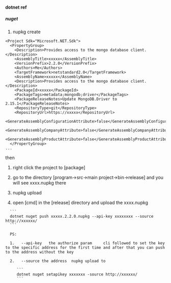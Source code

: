 #### 	 dotnet ref

##### 	nuget

1.  nupkg create

   ```	
   <Project Sdk="Microsoft.NET.Sdk">
     <PropertyGroup>
       <Description>Provides access to the mongo database client.</Description>
       <AssemblyTitle>xxxxx</AssemblyTitle>
       <VersionPrefix>2.2.0</VersionPrefix>
       <Authors>Me</Authors>
       <TargetFramework>netstandard2.0</TargetFramework>
       <AssemblyName>xxxxx</AssemblyName>
       <Description>Provides access to the mongo database client.</Description>
       <PackageId>xxxxx</PackageId>
       <PackageTags>metadata;mongodb;driver</PackageTags>
       <PackageReleaseNotes>Update MongoDB.Driver to 2.15.1</PackageReleaseNotes>
       <RepositoryType>git</RepositoryType>
       <RepositoryUrl>https://xxxxx</RepositoryUrl>
       <GenerateAssemblyConfigurationAttribute>false</GenerateAssemblyConfigurationAttribute>
       <GenerateAssemblyCompanyAttribute>false</GenerateAssemblyCompanyAttribute>
       <GenerateAssemblyProductAttribute>false</GenerateAssemblyProductAttribute>
     </PropertyGroup>
   ...
   ```

   then   

   1.  right click the project to [package]
   2.  go to the directory [program->src->main project->bin->release] and you will see xxxx.nupkg there   



2.  nupkg upload  



   1.  open [cmd] in the [release] directory and upload the xxxx.nupkg

      ```
      dotnet nuget push xxxxx.2.2.0.nupkg --api-key xxxxxxxx --source http://xxxxxx/
      ```

      PS: 

      1.   --api-key   the authorize param     cli followed to set the key to the specific address for the first time and after that you can push to the address without the key 

      2.   --source the address  nupkg upload to 

         ```
         dotnet nuget setapikey xxxxxxx -source http://xxxxxx/
         ```

         

      


